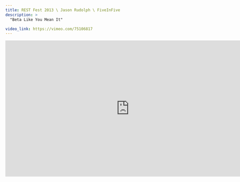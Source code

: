 ```yaml
---
title: REST Fest 2013 \ Jason Rudolph \ FiveInFive
description: >
  "Beta Like You Mean It"

video_link: https://vimeo.com/75106817
---
```

<iframe src="https://player.vimeo.com/video/75106817?title=0&byline=0&portrait=0&badge=0&autopause=0&player_id=0" width="772" height="426" frameborder="0" title="REST Fest 2013 \ Jason Rudolph \ FiveInFive" webkitallowfullscreen mozallowfullscreen allowfullscreen></iframe>